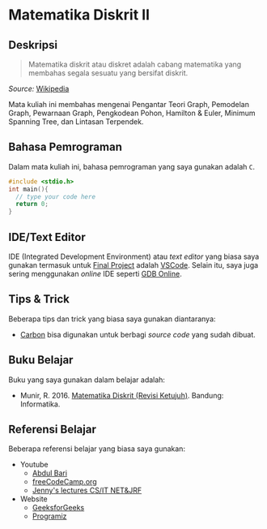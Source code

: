 # Matematika Diskrit II
## Deskripsi
> Matematika diskrit atau diskret adalah cabang matematika yang membahas segala sesuatu yang bersifat diskrit.

*Source:* [Wikipedia](https://id.wikipedia.org/wiki/Matematika_diskrit)

Mata kuliah ini membahas mengenai Pengantar Teori Graph, Pemodelan Graph, Pewarnaan Graph, Pengkodean Pohon, Hamilton & Euler, Minimum Spanning Tree, dan Lintasan Terpendek.

## Bahasa Pemrograman
Dalam mata kuliah ini, bahasa pemrograman yang saya gunakan adalah `C`.
```c
#include <stdio.h>
int main(){
  // type your code here
  return 0;
}
 ```
## IDE/Text Editor
IDE (Integrated Development Environment) atau *text editor* yang biasa saya gunakan termasuk untuk [Final Project](/FINAL%20PROJECT/) adalah [VSCode](https://code.visualstudio.com/). Selain itu, saya juga sering menggunakan *online* IDE seperti [GDB Online](https://www.onlinegdb.com/).

## Tips & Trick
Beberapa tips dan trick yang biasa saya gunakan diantaranya:
* [Carbon](https://carbon.now.sh/) bisa digunakan untuk berbagi *source code* yang sudah dibuat.

## Buku Belajar
Buku yang saya gunakan dalam belajar adalah:
* Munir, R. 2016. [Matematika Diskrit (Revisi Ketujuh)](https://biobses.com/product/matematika-diskrit-revisi-ketujuh/). Bandung: Informatika.

## Referensi Belajar
Beberapa referensi belajar yang biasa saya gunakan:
* Youtube
    * [Abdul Bari](https://www.youtube.com/channel/UCZCFT11CWBi3MHNlGf019nw)
    * [freeCodeCamp.org](https://www.youtube.com/channel/UC8butISFwT-Wl7EV0hUK0BQ)
    * [Jenny's lectures CS/IT NET&JRF](https://www.youtube.com/c/JennyslecturesCSITNETJRF)
* Website
    * [GeeksforGeeks](https://www.geeksforgeeks.org/)
    * [Programiz](https://www.programiz.com/)